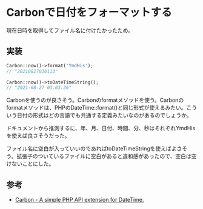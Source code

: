 # Carbonで日付をフォーマットする

現在日時を取得してファイル名に付けたかったため。

## 実装

```php
Carbon::now()->format('YmdHis');
// "20210827030113"

Carbon::now()->toDateTimeString();
// "2021-08-27 03:03:36"
```

Carbonを使うのが良さそう。Carbonのformatメソッドを使う。Carbonのformatメソッドは、PHPのDateTime::format()と同じ形式が使えるみたい。こういう日付の形式はどの言語でも共通する定義みたいなのがあるのでしょうか。

ドキュメントから推測するに、年、月、日付、時間、分、秒はそれぞれYmdHisを使えば良さそうだった。

ファイル名に空白が入っていいのであればtoDateTimeStringを使えばよさそう。拡張子のついているファイルに空白があると違和感があったので、空白は空けないことにした。

## 参考

- [Carbon - A simple PHP API extension for DateTime.](https://carbon.nesbot.com/docs/#api-formatting)
